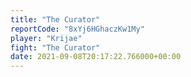 ```yaml
---
title: "The Curator"
reportCode: "8xYj6HGhaczKw1My"
player: "Krijae"
fight: "The Curator"
date: 2021-09-08T20:17:22.766000+00:00
---
```

